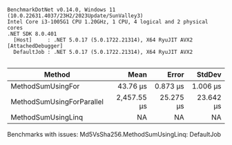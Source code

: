 ```

BenchmarkDotNet v0.14.0, Windows 11 (10.0.22631.4037/23H2/2023Update/SunValley3)
Intel Core i3-1005G1 CPU 1.20GHz, 1 CPU, 4 logical and 2 physical cores
.NET SDK 8.0.401
  [Host]     : .NET 5.0.17 (5.0.1722.21314), X64 RyuJIT AVX2 [AttachedDebugger]
  DefaultJob : .NET 5.0.17 (5.0.1722.21314), X64 RyuJIT AVX2


```
| Method                    | Mean        | Error     | StdDev    |
|-------------------------- |------------:|----------:|----------:|
| MethodSumUsingFor         |    43.76 μs |  0.873 μs |  1.006 μs |
| MethodSumUsingForParallel | 2,457.55 μs | 25.275 μs | 23.642 μs |
| MethodSumUsingLinq        |          NA |        NA |        NA |

Benchmarks with issues:
  Md5VsSha256.MethodSumUsingLinq: DefaultJob
